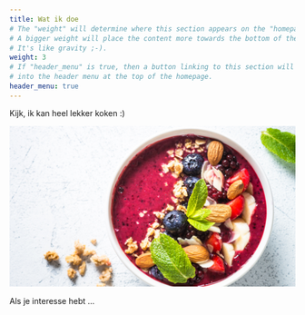 ```yaml
---
title: Wat ik doe
# The "weight" will determine where this section appears on the "homepage".
# A bigger weight will place the content more towards the bottom of the page.
# It's like gravity ;-).
weight: 3
# If "header_menu" is true, then a button linking to this section will be placed
# into the header menu at the top of the homepage.
header_menu: true
---
```

Kijk, ik kan heel lekker koken :)

![Nice picture to make you pay me ;-)](images/bowl.png)

Als je interesse hebt ...
